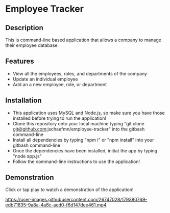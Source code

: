 # Employee Tracker

## Description
This is command-line based application that allows a company to manage their employee database.

## Features
- View all the employees, roles, and departments of the company
- Update an individual employee
- Add an a new employee, role, or department

## Installation
- This application uses MySQL and Node.js, so make sure you have those installed before trying to run the application!
- Clone this repository onto your local machine typing "git clone git@github.com:jschaefmn/employee-tracker" into the gitbash command-line
- Install all dependencies by typing "npm i" or "npm install" into your gitbash command-line
- Once the dependencies have been installed, initiat the app by typing "node app.js"
- Follow the command-line instructions to use the application!

## Demonstration
Click or tap play to watch a demonstration of the application!


https://user-images.githubusercontent.com/26747028/179380769-edb71835-9a8a-4a6c-aed0-f6d147dee461.mp4

